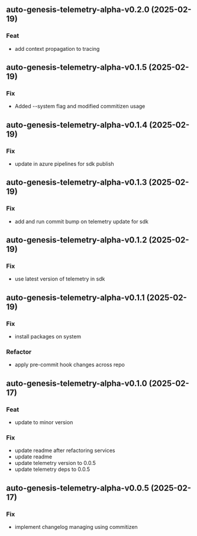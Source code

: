 ## auto-genesis-telemetry-alpha-v0.2.0 (2025-02-19)

### Feat

- add context propagation to tracing

## auto-genesis-telemetry-alpha-v0.1.5 (2025-02-19)

### Fix

- Added --system flag and modified commitizen usage

## auto-genesis-telemetry-alpha-v0.1.4 (2025-02-19)

### Fix

- update in azure pipelines for sdk publish

## auto-genesis-telemetry-alpha-v0.1.3 (2025-02-19)

### Fix

- add and run commit bump on telemetry update for sdk

## auto-genesis-telemetry-alpha-v0.1.2 (2025-02-19)

### Fix

- use latest version of telemetry in sdk

## auto-genesis-telemetry-alpha-v0.1.1 (2025-02-19)

### Fix

- install packages on system

### Refactor

- apply pre-commit hook changes across repo

## auto-genesis-telemetry-alpha-v0.1.0 (2025-02-17)

### Feat

- update to minor version

### Fix

- update readme after refactoring services
- update readme
- update telemetry version to 0.0.5
- update telemetry deps to 0.0.5

## auto-genesis-telemetry-alpha-v0.0.5 (2025-02-17)

### Fix

- implement changelog managing using commitizen
